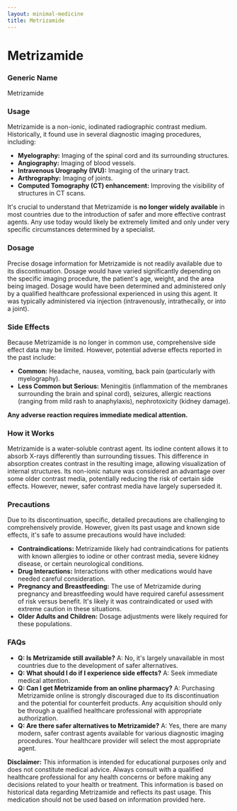 ```yaml
---
layout: minimal-medicine
title: Metrizamide
---
```


# Metrizamide
### Generic Name
Metrizamide

### Usage
Metrizamide is a non-ionic, iodinated radiographic contrast medium.  Historically, it found use in several diagnostic imaging procedures, including:

* **Myelography:**  Imaging of the spinal cord and its surrounding structures.
* **Angiography:** Imaging of blood vessels.
* **Intravenous Urography (IVU):** Imaging of the urinary tract.
* **Arthrography:** Imaging of joints.
* **Computed Tomography (CT) enhancement:** Improving the visibility of structures in CT scans.

It's crucial to understand that Metrizamide is **no longer widely available** in most countries due to the introduction of safer and more effective contrast agents.  Any use today would likely be extremely limited and only under very specific circumstances determined by a specialist.

### Dosage
Precise dosage information for Metrizamide is not readily available due to its discontinuation. Dosage would have varied significantly depending on the specific imaging procedure, the patient's age, weight, and the area being imaged.  Dosage would have been determined and administered only by a qualified healthcare professional experienced in using this agent.  It was typically administered via injection (intravenously, intrathecally, or into a joint).

### Side Effects
Because Metrizamide is no longer in common use, comprehensive side effect data may be limited. However, potential adverse effects reported in the past include:

* **Common:** Headache, nausea, vomiting, back pain (particularly with myelography).
* **Less Common but Serious:**  Meningitis (inflammation of the membranes surrounding the brain and spinal cord), seizures, allergic reactions (ranging from mild rash to anaphylaxis), nephrotoxicity (kidney damage).

**Any adverse reaction requires immediate medical attention.**

### How it Works
Metrizamide is a water-soluble contrast agent. Its iodine content allows it to absorb X-rays differently than surrounding tissues.  This difference in absorption creates contrast in the resulting image, allowing visualization of internal structures. Its non-ionic nature was considered an advantage over some older contrast media, potentially reducing the risk of certain side effects.  However, newer, safer contrast media have largely superseded it.

### Precautions
Due to its discontinuation, specific, detailed precautions are challenging to comprehensively provide. However, given its past usage and known side effects, it's safe to assume precautions would have included:

* **Contraindications:**  Metrizamide likely had contraindications for patients with known allergies to iodine or other contrast media, severe kidney disease, or certain neurological conditions.
* **Drug Interactions:** Interactions with other medications would have needed careful consideration.
* **Pregnancy and Breastfeeding:** The use of Metrizamide during pregnancy and breastfeeding would have required careful assessment of risk versus benefit.  It's likely it was contraindicated or used with extreme caution in these situations.
* **Older Adults and Children:** Dosage adjustments were likely required for these populations.

### FAQs
* **Q: Is Metrizamide still available?**  A: No, it's largely unavailable in most countries due to the development of safer alternatives.
* **Q: What should I do if I experience side effects?** A: Seek immediate medical attention.
* **Q: Can I get Metrizamide from an online pharmacy?** A: Purchasing Metrizamide online is strongly discouraged due to its discontinuation and the potential for counterfeit products. Any acquisition should only be through a qualified healthcare professional with appropriate authorization.
* **Q: Are there safer alternatives to Metrizamide?** A: Yes, there are many modern, safer contrast agents available for various diagnostic imaging procedures.  Your healthcare provider will select the most appropriate agent.

**Disclaimer:** This information is intended for educational purposes only and does not constitute medical advice.  Always consult with a qualified healthcare professional for any health concerns or before making any decisions related to your health or treatment.  This information is based on historical data regarding Metrizamide and reflects its past usage.  This medication should not be used based on information provided here.
